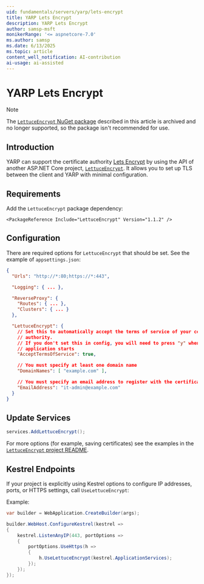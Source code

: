 ```yaml
---
uid: fundamentals/servers/yarp/lets-encrypt
title: YARP Lets Encrypt
description: YARP Lets Encrypt
author: samsp-msft
monikerRange: '<= aspnetcore-7.0'
ms.author: samsp
ms.date: 6/13/2025
ms.topic: article
content_well_notification: AI-contribution
ai-usage: ai-assisted
---
```

# YARP Lets Encrypt

> [!NOTE]
> The [`LettuceEncrypt` NuGet package](https://github.com/natemcmaster/LettuceEncrypt) described in this article is archived and no longer supported, so the package isn't recommended for use.

## Introduction

YARP can support the certificate authority [Lets Encrypt](https://letsencrypt.org/) by using the API of another ASP.NET Core project, [`LettuceEncrypt`](https://github.com/natemcmaster/LettuceEncrypt). It allows you to set up TLS between the client and YARP with minimal configuration.

## Requirements

Add the `LettuceEncrypt` package dependency:

```csproj
<PackageReference Include="LettuceEncrypt" Version="1.1.2" />
```

## Configuration

There are required options for `LettuceEncrypt` that should be set. See the example of `appsettings.json`:

```json
{
  "Urls": "http://*:80;https://*:443",

  "Logging": { ... },

  "ReverseProxy": {
    "Routes": { ... },
    "Clusters": { ... }
  },

  "LettuceEncrypt": {
    // Set this to automatically accept the terms of service of your certificate 
    // authority.
    // If you don't set this in config, you will need to press "y" whenever the 
    // application starts
    "AcceptTermsOfService": true,

    // You must specify at least one domain name
    "DomainNames": [ "example.com" ],

    // You must specify an email address to register with the certificate authority
    "EmailAddress": "it-admin@example.com"
  }
}
```

## Update Services

```csharp
services.AddLettuceEncrypt();
```

For more options (for example, saving certificates) see the examples in the [`LettuceEncrypt` project README](https://github.com/natemcmaster/LettuceEncrypt).

## Kestrel Endpoints

If your project is explicitly using Kestrel options to configure IP addresses, ports, or HTTPS settings, call `UseLettuceEncrypt`:

Example:

```csharp
var builder = WebApplication.CreateBuilder(args);

builder.WebHost.ConfigureKestrel(kestrel =>
{
    kestrel.ListenAnyIP(443, portOptions =>
    {
        portOptions.UseHttps(h =>
        {
            h.UseLettuceEncrypt(kestrel.ApplicationServices);
        });
    });
});
```
